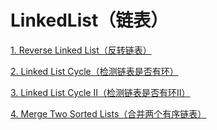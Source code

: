 # LinkedList（链表）

[1. Reverse Linked List（反转链表）](./1.ReverseLinkedList)

[2. Linked List Cycle（检测链表是否有环）](./2.LinkedListCycle)

[3. Linked List Cycle II（检测链表是否有环II）](./3.LinkedListCycle2)

[4. Merge Two Sorted Lists（合并两个有序链表）](./4.MergeSortedLists)
